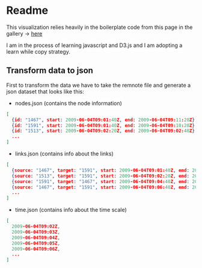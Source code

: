 # Readme

This visualization relies heavily in the boilerplate code from this
page in the gallery -> [here](https://observablehq.com/@d3/temporal-force-directed-graph)

I am in the process of learning javascript and D3.js and I am adopting a
learn while copy strategy.

## Transform data to json

First to transform the data we have to take the remnote file
and generate a json dataset that looks like this:

* nodes.json (contains the node information)

```json
[
  {id: "1467", start: 2009-06-04T09:01:40Z, end: 2009-06-04T09:11:20Z},
  {id: "1591", start: 2009-06-04T09:01:40Z, end: 2009-06-04T09:10:20Z},
  {id: "1513", start: 2009-06-04T09:02:20Z, end: 2009-06-04T09:02:40Z},
  ...
]
```

* links.json (contains info about the links)

```json
[
  {source: "1467", target: "1591", start: 2009-06-04T09:01:40Z, end: 2009-06-04T09:02Z},
  {source: "1513", target: "1591", start: 2009-06-04T09:02:20Z, end: 2009-06-04T09:02:40Z},
  {source: "1591", target: "1467", start: 2009-06-04T09:04:40Z, end: 2009-06-04T09:06Z},
  {source: "1467", target: "1591", start: 2009-06-04T09:06:40Z, end: 2009-06-04T09:07:40Z},
  ...
]
```

* time.json (contains info about the time scale)

```json
[
  2009-06-04T09:02Z,
  2009-06-04T09:03Z,
  2009-06-04T09:04Z,
  2009-06-04T09:05Z,
  2009-06-04T09:06Z,
  ...
]
```
